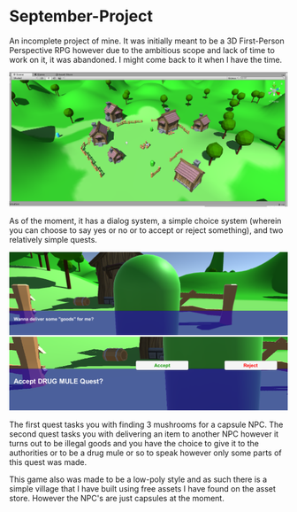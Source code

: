 # September-Project

An incomplete project of mine. It was initially meant to be a 3D First-Person Perspective RPG however due to the ambitious scope and lack of time to work on it, it was abandoned. I might come back to it when I have the time.

![Game Pic 01](Images/game_pic_01.PNG)

As of the moment, it has a dialog system, a simple choice system (wherein you can choose to say yes or no or to accept or reject something), and two relatively simple quests.

![Game Pic 02](Images/game_pic_02.PNG) ![Game Pic 03](Images/game_pic_03.PNG)

The first quest tasks you with finding 3 mushrooms for a capsule NPC.
The second quest tasks you with delivering an item to another NPC however it turns out to be illegal goods and you have the choice to give it to the authorities or to be a drug mule or so to speak however only some parts of this quest was made.

This game also was made to be a low-poly style and as such there is a simple village that I have built using free assets I have found on the asset store. However the NPC's are just capsules at the moment.
